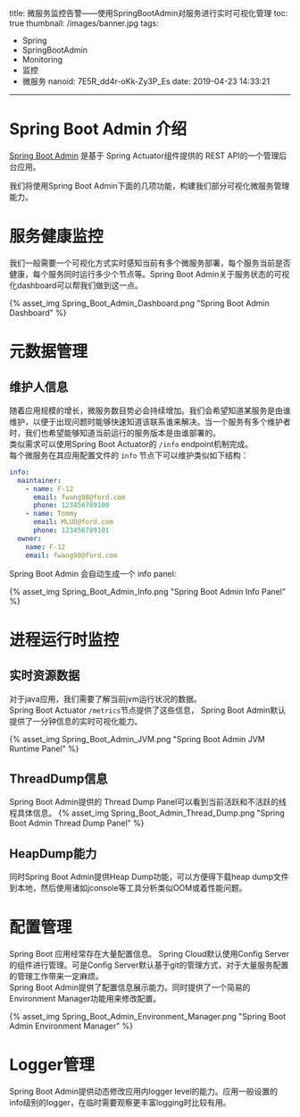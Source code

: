 title: 微服务监控告警——使用SpringBootAdmin对服务进行实时可视化管理
toc: true
thumbnail: /images/banner.jpg
tags:
  - Spring
  - SpringBootAdmin
  - Monitoring
  - 监控
  - 微服务
nanoid: 7E5R_dd4r-oKk-Zy3P_Es
date: 2019-04-23 14:33:21
---

# Spring Boot Admin 介绍

[Spring Boot Admin](https://github.com/codecentric/spring-boot-admin) 是基于 Spring Actuator组件提供的 REST API的一个管理后台应用。

我们将使用Spring Boot Admin下面的几项功能，构建我们部分可视化微服务管理能力。

# 服务健康监控
我们一般需要一个可视化方式实时感知当前有多个微服务部署，每个服务当前是否健康，每个服务同时运行多少个节点等。Spring Boot Admin关于服务状态的可视化dashboard可以帮我们做到这一点。

{% asset_img Spring_Boot_Admin_Dashboard.png "Spring Boot Admin Dashboard" %}

# 元数据管理
## 维护人信息
随着应用规模的增长，微服务数目势必会持续增加。我们会希望知道某服务是由谁维护，以便于出现问题时能够快速知道该联系谁来解决。当一个服务有多个维护者时，我们也希望能够知道当前运行的服务版本是由谁部署的。  
类似需求可以使用Spring Boot Actuator的 `/info` endpoint机制完成。  
每个微服务在其应用配置文件的 `info` 节点下可以维护类似如下结构：

```yaml
info:
  maintainer:
    - name: F-12
      email: fwang98@ford.com
      phone: 123456789100
    - name: Tommy
      email: MLUO@ford.com
      phone: 123456789101
  owner:
    name: F-12
    email: fwang98@ford.com
```

Spring Boot Admin 会自动生成一个 info panel:

{% asset_img Spring_Boot_Admin_Info.png "Spring Boot Admin Info Panel" %}

# 进程运行时监控
## 实时资源数据
对于java应用，我们需要了解当前jvm运行状况的数据。  
Spring Boot Actuator `/metrics`节点提供了这些信息， Spring Boot Admin默认提供了一分钟信息的实时可视化能力。

{% asset_img Spring_Boot_Admin_JVM.png "Spring Boot Admin JVM Runtime Panel" %}

## ThreadDump信息
Spring Boot Admin提供的 Thread Dump Panel可以看到当前活跃和不活跃的线程具体信息。
{% asset_img Spring_Boot_Admin_Thread_Dump.png "Spring Boot Admin Thread Dump Panel" %}

## HeapDump能力
同时Spring Boot Admin提供Heap Dump功能，可以方便得下载heap dump文件到本地，然后使用诸如jconsole等工具分析类似OOM或着性能问题。

# 配置管理

Spring Boot 应用经常存在大量配置信息。 Spring Cloud默认使用Config Server的组件进行管理。可是Config Server默认基于git的管理方式，对于大量服务配置的管理工作带来一定麻烦。  
Spring Boot Admin提供了配置信息展示能力。同时提供了一个简易的Environment Manager功能用来修改配置。

{% asset_img Spring_Boot_Admin_Environment_Manager.png "Spring Boot Admin Environment Manager" %}

# Logger管理

Spring Boot Admin提供动态修改应用内logger level的能力。应用一般设置的info级别的logger，在临时需要观察更丰富logging时比较有用。


